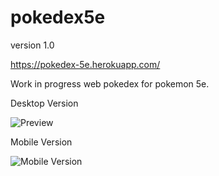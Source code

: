 # pokedex5e

version 1.0

https://pokedex-5e.herokuapp.com/

Work in progress web pokedex for pokemon 5e.

Desktop Version

![Preview](https://i.imgur.com/LzwKnFd.png)

Mobile Version

![Mobile Version](https://i.imgur.com/9nFtBFC.jpg)
